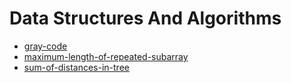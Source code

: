 # Data Structures And Algorithms

- [gray-code](code-challenges/gray-code)
- [maximum-length-of-repeated-subarray](code-challenges/maximum-length-of-repeated-subarray)
- [sum-of-distances-in-tree](code-challenges/sum-of-distances-in-tree)